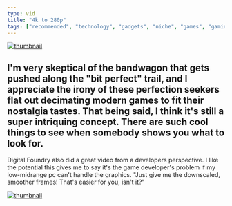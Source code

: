 ```yaml
---
type: vid
title: "4k to 280p"
tags: ["recommended", "technology", "gadgets", "niche", "games", "gaming", "resolution", "my life in gaming"]
---
```

[![thumbnail](http://i3.ytimg.com/vi/mcqskbCWPCs/maxresdefault.jpg)](https://www.youtube.com/watch?v=mcqskbCWPCs)

I'm very skeptical of the bandwagon that gets pushed along the "bit perfect" trail, and I appreciate the irony of these perfection seekers flat out decimating modern games to fit their nostalgia tastes.  That being said, I think it's still a super intriquing concept.  There are such cool things to see when somebody shows you what to look for.
---
Digital Foundry also did a great video from a developers perspective.  I like the potential this gives me to say it's the game developer's problem if my low-midrange pc can't handle the graphics.
"Just give me the downscaled, smoother frames!  That's easier for you, isn't it?"

[![thumbnail](http://i3.ytimg.com/vi/V8BVTHxc4LM/maxresdefault.jpg)](https://www.youtube.com/watch?v=V8BVTHxc4LM)
